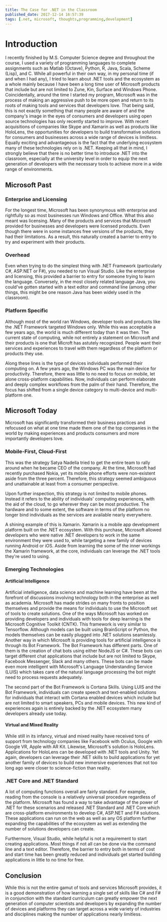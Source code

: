 ```yaml
---
title: The Case for .NET in the Classroom
published_date: 2017-12-14 16:57:39
tags: [.net, microsoft, thoughts,programming,development]
---
```


# Introduction

I recently finished by M.S. Computer Science degree and throughout the course, I used a variety of programming languages to complete assignments such as Matlab (Octave), Python, R, Java, Scala, Scheme (Lisp), and C. While all powerful in their own way, in my personal time (if and when I had any), I tried to learn about .NET tools and the ecosystem as a whole mainly because I have been a long time user of Microsoft products that include but are not limited to Zune, Kin, Surface and Windows Phone. Coincidentally, around the time I started my program, Microsoft was in the process of making an aggressive push to be more open and return to its roots of making tools and services that developers love. That being said, this is not exactly something that many people are aware of and the company's image in the eyes of consumers and developers using open source technologies has only recently started to improve. With recent acquisitions of companies like Skype and Xamarin as well as products like HoloLens, the opportunities for developers to build transformative solutions for consumers and businesses across a wide range of devices is limitless. Equally exciting and advantageous is the fact that the underlying ecosystem many of these technologies rely on is .NET. Keeping all that in mind, I strongly believe that there is no better time to introduce .NET into the classroom, especially at the university level in order to equip the next generation of developers with the necessary tools to achieve more in a wide range of environments. 

## Microsoft Past

### Enterprise and Licensing

For the longest time, Microsoft has been synonymous with enterprise and rightfully so as most businesses run Windows and Office. What this also meant was licensing. Many of the products and services that Microsoft provided for businesses and developers were licensed products. Even though there were in some instances free versions of the products, they had their limitations. As a result, this naturally created a barrier to entry to try and experiment with their products.

### Overhead

Even when trying to do the simplest thing with .NET Framework (particularly C#, ASP.NET or F#), you needed to run Visual Studio. Like the enterprise and licensing, this provided a barrier to entry for someone trying to learn the language. Conversely, in the most closely related language Java, you could've gotten started with a text editor and command line (among other things, this might be one reason Java has been widely used in the classroom).

### Platform Specific

Although most of the world ran Windows, developer tools and products like the .NET Framework targeted Windows only. While this was acceptable a few years ago, the world is much different today than it was then. The current state of computing, while not entirely a statement on Microsoft and their products is one that Microft has astutely recognized. People want their services and experiences to travel with them regardless of the platform or products they use.

Along these lines is the type of devices individuals performed their computing on. A few years ago, the Windows PC was the main device for productivity. Therefore, there was little to no need to focus on mobile, let alone cross-platform capabilities. Now, individuals can perform elaborate and deeply complex workflows from the palm of their hand. Therefore, the focus has shifted from a single device category to multi-device and multi-platform one.

## Microsoft Today

Microsoft has significantly transformed their business practices and refocused on what at one time made them one of the top companies in the world by making experiences and products consumers and more importantly developers love.

### Mobile-First, Cloud-First

This was the strategy Satya Nadella tried to get the entire team to rally around when he became CEO of the company. At the time, Microsoft had recently purchased Nokia, yet its mobile phone efforts were non-existent aside from the three percent. Therefore, this strategy seemed ambiguous and unattainable at least from a consumer perspective.

Upon further inspection, this strategy is not limited to mobile phones. Instead it refers to the ability of individuals' computing experiences, with the aid of the cloud, to go wherever they can be most productive. The hardware and to some extent, the software in terms of the platform no longer bind individuals as the services are available nearly everywhere.

A shining example of this is Xamarin. Xamarin is a mobile app development platform built on the .NET ecosystem. With this purchase, Microsoft allowed developers who were native .NET developers to work in the same environment they were used to, while targeting a new family of devices running Android or iOS. Aside from learning the some of the inner workings the Xamarin framework, at the core, individuals can leverage the .NET tools they're used to using. 

### Emerging Technologies
#### Artificial Intelligence

Artificial intelligence, data science and machine learning have been at the forefront of discussions involving technology both in the enterprise as well as academia. Microsoft has made strides on many fronts to position themselves and provide the means for individuals to use the Microsoft set of tools to create solutions. 
One of the ways Microsoft has worked on providing developers and individuals with tools for deep learning is the Microsoft Cognitive Toolkit (CNTK). This framework is very similar to Tensorflow. Although models can be built using BrainScript or Python, the models themselves can be easily plugged into .NET solutions seamlessly. 
Another way in which Microsoft is providing tools for artificial intelligence is through its Bot Framework. The Bot Framework has different parts. One of them is the creation of chat bots using either NodeJS or C#. These bots can target different chat applications that include but are not limited to Skype, Facebook Messenger, Slack and many others. These bots can be made even more intelligent with Microsoft's Language Understanding Service (LUIS) which takes care of the natural language processing the bot might need to process requests adequately.

The second part of the Bot Framework is Cortana Skills. Using LUIS and the Bot Framework, individuals can create speech and text-enabled solutions for individuals that interact with Cortana enabled devices which include but are not limited to smart speakers, PCs and mobile devices. This new kind of experiences again is entirely backed by the .NET ecosystem many developers already use today. 

#### Virtual and Mixed Reality

While still in its infancy, virtual and mixed reality have received tons of support from technology companies like Facebook with Oculus, Google with Google VR, Apple with AR Kit. Likewise, Microsoft's solution is HoloLens. Applications for HoloLens can be developed with .NET tools and Unity. Yet again, developers can leverage their .NET skills to build applications for yet another family of devices to build new immersive experiences that not too long ago were closer to science-fiction than reality. 

### .NET Core and .NET Standard

A lot of computing functions overall are fairly standard. For example, reading from the console is a relatively universal procedure regardless of the platform. Microsoft has found a way to take advantage of the power of .NET for these scenarios and released .NET Standard and .NET Core which are cross-platform environments to develop C#, ASP.NET and F# solutions. These applications can run on the web as well as any OS platform further expanding the capabilities of the ecosystem as well as extending the number of solutions developers can create.

Furthermore, Visual Studio, while helpful is not a requirement to start creating applications. Most things if not all can be done via the command line and a text editor. Therefore, the barrier to entry both in terms of cost and start time has been greatly reduced and individuals get started building applications in little to no time for free. 

## Conclusion

While this is not the entire gamut of tools and services Microsoft provides, it is a good demonstration of how learning a single set of skills like C# and F# in conjunction with the standard curriculum can greatly empower the next generation of computer scientists and developers by expanding the number of devices and platforms they can target across a wide variety of industries and disciplines making the number of applications nearly limitless.